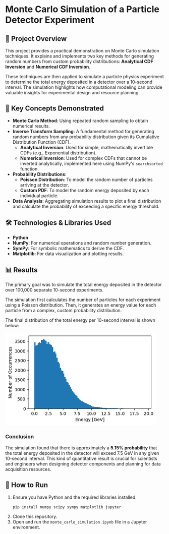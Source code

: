 # Monte Carlo Simulation of a Particle Detector Experiment

## 📝 Project Overview

This project provides a practical demonstration on Monte Carlo simulation techniques. It explains and implements two key methods for generating random numbers from custom probability distributions: **Analytical CDF Inversion** and **Numerical CDF Inversion**.

These techniques are then applied to simulate a particle physics experiment to determine the total energy deposited in a detector over a 10-second interval. The simulation highlights how computational modeling can provide valuable insights for experimental design and resource planning.

## 🔬 Key Concepts Demonstrated

* **Monte Carlo Method**: Using repeated random sampling to obtain numerical results.
* **Inverse Transform Sampling**: A fundamental method for generating random numbers from any probability distribution given its Cumulative Distribution Function (CDF).
    * **Analytical Inversion**: Used for simple, mathematically invertible CDFs (e.g., Exponential distribution).
    * **Numerical Inversion**: Used for complex CDFs that cannot be inverted analytically, implemented here using NumPy's `searchsorted` function.
* **Probability Distributions**:
    * **Poisson Distribution**: To model the random number of particles arriving at the detector.
    * **Custom PDF**: To model the random energy deposited by each individual particle.
* **Data Analysis**: Aggregating simulation results to plot a final distribution and calculate the probability of exceeding a specific energy threshold.

## 🛠️ Technologies & Libraries Used

* **Python**
* **NumPy**: For numerical operations and random number generation.
* **SymPy**: For symbolic mathematics to derive the CDF.
* **Matplotlib**: For data visualization and plotting results.

## 📊 Results

The primary goal was to simulate the total energy deposited in the detector over 100,000 separate 10-second experiments.

The simulation first calculates the number of particles for each experiment using a Poisson distribution. Then, it generates an energy value for each particle from a complex, custom probability distribution.

The final distribution of the total energy per 10-second interval is shown below:

![Final Energy Distribution](https://github.com/Shivam-Rathaur/Monte-Carlo-Simulation-of-a-Particle-Detector-Experiment/blob/main/Final%20Energy%20Distribution%20Image.png)

### Conclusion

The simulation found that there is approximately a **5.15% probability** that the total energy deposited in the detector will exceed 7.5 GeV in any given 10-second interval. This kind of quantitative result is crucial for scientists and engineers when designing detector components and planning for data acquisition resources.

## 🚀 How to Run

1.  Ensure you have Python and the required libraries installed:
    ```bash
    pip install numpy scipy sympy matplotlib jupyter
    ```
2.  Clone this repository.
3.  Open and run the `monte_carlo_simulation.ipynb` file in a Jupyter environment.
